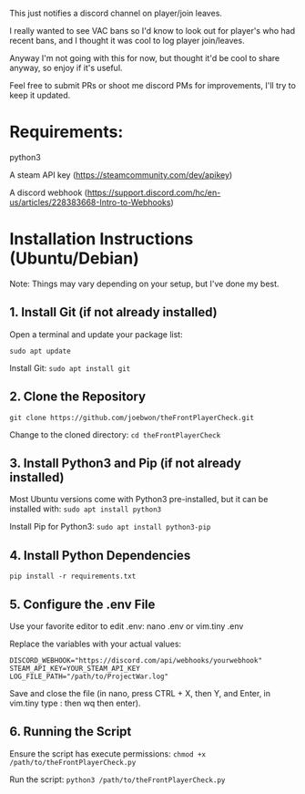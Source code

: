 This just notifies a discord channel on player/join leaves.

I really wanted to see VAC bans so I'd know to look out for player's who had recent bans, and I thought it was cool to log player join/leaves.

Anyway I'm not going with this for now, but thought it'd be cool to share anyway, so enjoy if it's useful.

Feel free to submit PRs or shoot me discord PMs for improvements, I'll try to keep it updated.

# Requirements:
python3


A steam API key (https://steamcommunity.com/dev/apikey)

A discord webhook (https://support.discord.com/hc/en-us/articles/228383668-Intro-to-Webhooks)

# Installation Instructions (Ubuntu/Debian)

Note: Things may vary depending on your setup, but I've done my best.

## 1. Install Git (if not already installed)
Open a terminal and update your package list:

`sudo apt update`


Install Git:
`sudo apt install git`

## 2. Clone the Repository
`git clone https://github.com/joebwon/theFrontPlayerCheck.git`

Change to the cloned directory:
`cd theFrontPlayerCheck`

## 3. Install Python3 and Pip (if not already installed)
Most Ubuntu versions come with Python3 pre-installed, but it can be installed with:
`sudo apt install python3`

Install Pip for Python3:
`sudo apt install python3-pip`

## 4. Install Python Dependencies
`pip install -r requirements.txt`

## 5. Configure the .env File
Use your favorite editor to edit .env:
nano .env
or
vim.tiny .env

Replace the variables with your actual values:
```
DISCORD_WEBHOOK="https://discord.com/api/webhooks/yourwebhook"
STEAM_API_KEY=YOUR_STEAM_API_KEY
LOG_FILE_PATH="/path/to/ProjectWar.log"
```

Save and close the file (in nano, press CTRL + X, then Y, and Enter, in vim.tiny type : then wq then enter).

## 6. Running the Script
Ensure the script has execute permissions:
`chmod +x /path/to/theFrontPlayerCheck.py`

Run the script:
`python3 /path/to/theFrontPlayerCheck.py`
